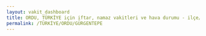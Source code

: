 ```yaml
---
layout: vakit_dashboard
title: ORDU, TÜRKİYE için iftar, namaz vakitleri ve hava durumu - ilçe/eyalet seç
permalink: /TÜRKİYE/ORDU/GÜRGENTEPE
---
```


<script type="text/javascript">
  var GLOBAL_COUNTRY = 'TÜRKİYE';
  var GLOBAL_CITY = 'ORDU';
  var GLOBAL_STATE = 'GÜRGENTEPE';
  var lat = 72;
  var lon = 21;
</script>
